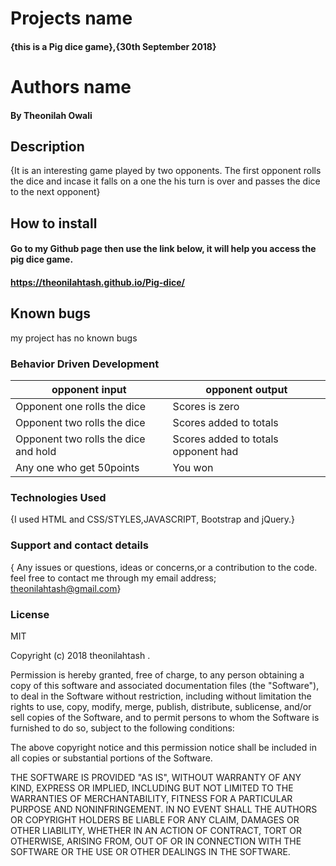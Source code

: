 #  Projects name

#### {this is a Pig dice game},{30th September 2018}

#  Authors name
#### By Theonilah Owali

##  Description
{It is an interesting game played by two opponents. The first opponent rolls the dice and incase it falls on a one the his turn is over and passes the dice to the next opponent}

##  How to install
####  Go to my Github page then use the link below, it will help you access the pig dice game.
####  https://theonilahtash.github.io/Pig-dice/
## Known bugs
my project has no known bugs
###  Behavior Driven Development
|    opponent input                           |                 opponent output                      |
|---------------------------------------------|------------------------------------------------------|
| Opponent one rolls the dice                 | Scores is zero                                       |
| Opponent two rolls the dice                 | Scores added to totals                               |
|Opponent two rolls the dice and hold         | Scores added to totals opponent had                  |
| Any one who get 50points                    | You won                                              |
 
### Technologies Used
{I used HTML and CSS/STYLES,JAVASCRIPT, Bootstrap and jQuery.}

### Support and contact details
{ Any issues or questions, ideas or concerns,or a contribution to the code. feel free to contact me through my email address; theonilahtash@gmail.com}

### License
MIT

Copyright (c)  2018 theonilahtash .

Permission is hereby granted, free of charge, to any person obtaining a copy
of this software and associated documentation files (the "Software"), to deal
in the Software without restriction, including without limitation the rights
to use, copy, modify, merge, publish, distribute, sublicense, and/or sell
copies of the Software, and to permit persons to whom the Software is
furnished to do so, subject to the following conditions:

The above copyright notice and this permission notice shall be included in all
copies or substantial portions of the Software.

THE SOFTWARE IS PROVIDED "AS IS", WITHOUT WARRANTY OF ANY KIND, EXPRESS OR
IMPLIED, INCLUDING BUT NOT LIMITED TO THE WARRANTIES OF MERCHANTABILITY,
FITNESS FOR A PARTICULAR PURPOSE AND NONINFRINGEMENT. IN NO EVENT SHALL THE
AUTHORS OR COPYRIGHT HOLDERS BE LIABLE FOR ANY CLAIM, DAMAGES OR OTHER
LIABILITY, WHETHER IN AN ACTION OF CONTRACT, TORT OR OTHERWISE, ARISING FROM,
OUT OF OR IN CONNECTION WITH THE SOFTWARE OR THE USE OR OTHER DEALINGS IN THE
SOFTWARE.

